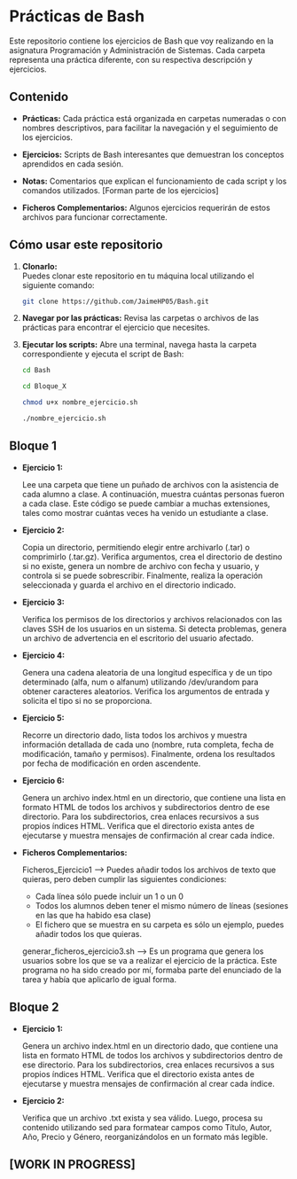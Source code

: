 # Prácticas de Bash

Este repositorio contiene los ejercicios de Bash que voy realizando en la asignatura Programación y Administración de Sistemas. Cada carpeta representa una práctica diferente, con su respectiva descripción y ejercicios.

## Contenido

- **Prácticas:** Cada práctica está organizada en carpetas numeradas o con nombres descriptivos, para facilitar la navegación y el seguimiento de los ejercicios.
  
- **Ejercicios:** Scripts de Bash interesantes que demuestran los conceptos aprendidos en cada sesión.
  
- **Notas:** Comentarios que explican el funcionamiento de cada script y los comandos utilizados. [Forman parte de los ejercicios]

- **Ficheros Complementarios:** Algunos ejercicios requerirán de estos archivos para funcionar correctamente.

## Cómo usar este repositorio

1. **Clonarlo:**  
   Puedes clonar este repositorio en tu máquina local utilizando el siguiente comando:
   ```bash
   git clone https://github.com/JaimeHP05/Bash.git

2. **Navegar por las prácticas:**
  Revisa las carpetas o archivos de las prácticas para encontrar el ejercicio que necesites.

3. **Ejecutar los scripts:**
  Abre una terminal, navega hasta la carpeta correspondiente y ejecuta el script de Bash:
    ```bash
    cd Bash
    
    cd Bloque_X
    
    chmod u+x nombre_ejercicio.sh
    
    ./nombre_ejercicio.sh
    

## Bloque 1

- **Ejercicio 1:**
  
   Lee una carpeta que tiene un puñado de archivos con la asistencia de cada alumno a clase. A continuación, muestra cuántas personas fueron a cada clase. Este código se puede cambiar a muchas extensiones, tales como mostrar cuántas veces ha venido un estudiante a clase.
  

- **Ejercicio 2:**
  
   Copia un directorio, permitiendo elegir entre archivarlo (.tar) o comprimirlo (.tar.gz). Verifica argumentos, crea el directorio de destino si no existe, genera un nombre de archivo con fecha y usuario, y controla si se puede sobrescribir. Finalmente, realiza la operación seleccionada y guarda el archivo en el directorio indicado.


- **Ejercicio 3:**
  
   Verifica los permisos de los directorios y archivos relacionados con las claves SSH de los usuarios en un sistema. Si detecta problemas, genera un archivo de advertencia en el escritorio del usuario afectado.

- **Ejercicio 4:**

  Genera una cadena aleatoria de una longitud específica y de un tipo determinado (alfa, num o alfanum) utilizando /dev/urandom para obtener caracteres aleatorios. Verifica los argumentos de entrada y solicita el tipo si no se proporciona.

- **Ejercicio 5:**

  Recorre un directorio dado, lista todos los archivos y muestra información detallada de cada uno (nombre, ruta completa, fecha de modificación, tamaño y permisos). Finalmente, ordena los resultados por fecha de modificación en orden ascendente.

- **Ejercicio 6:**
  
  Genera un archivo index.html en un directorio, que contiene una lista en formato HTML de todos los archivos y subdirectorios dentro de ese directorio. Para los subdirectorios, crea enlaces recursivos a sus propios índices HTML. Verifica que el directorio exista antes de ejecutarse y muestra mensajes de confirmación al crear cada índice.

- **Ficheros Complementarios:**
  
  Ficheros_Ejercicio1 --> Puedes añadir todos los archivos de texto que quieras, pero deben cumplir las siguientes condiciones:
    - Cada línea sólo puede incluir un 1 o un 0
    - Todos los alumnos deben tener el mismo número de líneas (sesiones en las que ha habido esa clase)
    - El fichero que se muestra en su carpeta es sólo un ejemplo, puedes añadir todos los que quieras.

  generar_ficheros_ejercicio3.sh --> Es un programa que genera los usuarios sobre los que se va a realizar el ejercicio de la práctica. Este programa no ha sido creado por mí, formaba parte del enunciado de la tarea y había que aplicarlo de igual forma.

  
## Bloque 2

- **Ejercicio 1:**
  
   Genera un archivo index.html en un directorio dado, que contiene una lista en formato HTML de todos los archivos y subdirectorios dentro de ese directorio. Para los subdirectorios, crea enlaces recursivos a sus propios índices HTML. Verifica que el directorio exista antes de ejecutarse y muestra mensajes de confirmación al crear cada índice.
  

- **Ejercicio 2:**

  Verifica que un archivo .txt exista y sea válido. Luego, procesa su contenido utilizando sed para formatear campos como Título, Autor, Año, Precio y Género, reorganizándolos en un formato más legible.

## [WORK IN PROGRESS]
